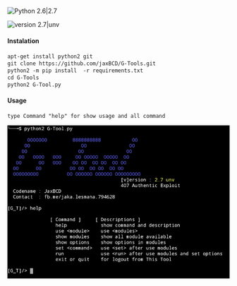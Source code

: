 ![Python 2.6|2.7](https://img.shields.io/badge/python-2.6|2.7-yellow.svg)

![version 2.7|unv](https://img.shields.io/badge/version-2.7|unv-brightgreen.svg)









#### Instalation
```
apt-get install python2 git
git clone https://github.com/jaxBCD/G-Tools.git
python2 -m pip install  -r requirements.txt
cd G-Tools
python2 G-Tool.py
```

#### Usage
```
type Command "help" for show usage and all command
```
<img src="core/image.jpg">

